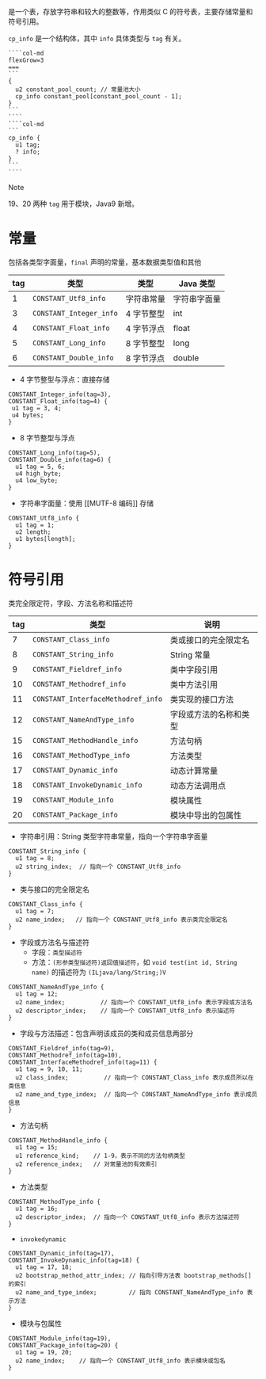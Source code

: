 是一个表，存放字符串和较大的整数等，作用类似 C 的符号表，主要存储常量和符号引用。

`cp_info` 是一个结构体，其中 `info` 具体类型与 `tag` 有关。

`````col
````col-md
flexGrow=3
===
```
{
  u2 constant_pool_count; // 常量池大小
  cp_info constant_pool[constant_pool_count - 1];
}
```
````
````col-md
```
cp_info {
  u1 tag;
  ? info;
}
```
````
`````

> [!note]
> 19、20 两种 `tag` 用于模块，Java9 新增。
# 常量

包括各类型字面量，`final` 声明的常量，基本数据类型值和其他

|tag|类型|类型|Java 类型|
| -----| ------| ------------| --------------|
|1| `CONSTANT_Utf8_info` |字符串常量|字符串字面量|
|3| `CONSTANT_Integer_info` |4 字节整型|int|
|4| `CONSTANT_Float_info` |4 字节浮点|float|
|5| `CONSTANT_Long_info` |8 字节整型|long|
|6| `CONSTANT_Double_info` |8 字节浮点|double|

* 4 字节整型与浮点：直接存储

```
CONSTANT_Integer_info(tag=3), 
CONSTANT_Float_info(tag=4) {
 u1 tag = 3, 4;
 u4 bytes;
}
```

* 8 字节整型与浮点

```
CONSTANT_Long_info(tag=5), 
CONSTANT_Double_info(tag=6) {
  u1 tag = 5, 6;
  u4 high_byte;
  u4 low_byte;
}
```

* 字符串字面量：使用 [[MUTF-8 编码]] 存储

```
CONSTANT_Utf8_info {
  u1 tag = 1;
  u2 length;
  u1 bytes[length];
}
```
# 符号引用

类完全限定符，字段、方法名称和描述符

| tag | 类型                                 | 说明          |
| --- | ---------------------------------- | ----------- |
| 7   | `CONSTANT_Class_info`              | 类或接口的完全限定名  |
| 8   | `CONSTANT_String_info`             | String 常量   |
| 9   | `CONSTANT_Fieldref_info`           | 类中字段引用      |
| 10  | `CONSTANT_Methodref_info`          | 类中方法引用      |
| 11  | `CONSTANT_InterfaceMethodref_info` | 类实现的接口方法    |
| 12  | `CONSTANT_NameAndType_info`        | 字段或方法的名称和类型 |
| 15  | `CONSTANT_MethodHandle_info`       | 方法句柄        |
| 16  | `CONSTANT_MethodType_info`         | 方法类型        |
| 17  | `CONSTANT_Dynamic_info`            | 动态计算常量      |
| 18  | `CONSTANT_InvokeDynamic_info`      | 动态方法调用点     |
| 19  | `CONSTANT_Module_info`             | 模块属性        |
| 20  | `CONSTANT_Package_info`            | 模块中导出的包属性   |

* 字符串引用：String 类型字符串常量，指向一个字符串字面量

``` ln:false
CONSTANT_String_info {
  u1 tag = 8;
  u2 string_index;  // 指向一个 CONSTANT_Utf8_info
}
```

* 类与接口的完全限定名

``` ln:false
CONSTANT_Class_info {
  u1 tag = 7;
  u2 name_index;   // 指向一个 CONSTANT_Utf8_info 表示类完全限定名
}
```

* 字段或方法名与描述符
    * 字段：`类型描述符`
    * 方法：`(形参类型描述符)返回值描述符`，如 `void test(int id, String name)` 的描述符为 `(ILjava/lang/String;)V`

``` ln:false
CONSTANT_NameAndType_info {
  u1 tag = 12;
  u2 name_index;          // 指向一个 CONSTANT_Utf8_info 表示字段或方法名
  u2 descriptor_index;    // 指向一个 CONSTANT_Utf8_info 表示描述符
}
```

* 字段与方法描述：包含声明该成员的类和成员信息两部分

``` ln:false
CONSTANT_Fieldref_info(tag=9), 
CONSTANT_Methodref_info(tag=10), 
CONSTANT_InterfaceMethodref_info(tag=11) {
  u1 tag = 9, 10, 11;
  u2 class_index;          // 指向一个 CONSTANT_Class_info 表示成员所以在类信息
  u2 name_and_type_index;  // 指向一个 CONSTANT_NameAndType_info 表示成员信息
}
```

* 方法句柄

``` ln:false
CONSTANT_MethodHandle_info {
  u1 tag = 15;
  u1 reference_kind;    // 1-9，表示不同的方法句柄类型
  u2 reference_index;   // 对常量池的有效索引
}
```

* 方法类型

``` ln:false
CONSTANT_MethodType_info {
  u1 tag = 16;
  u2 descriptor_index;  // 指向一个 CONSTANT_Utf8_info 表示方法描述符
}
```

* `invokedynamic`

``` ln:false
CONSTANT_Dynamic_info(tag=17),
CONSTANT_InvokeDynamic_info(tag=18) {
  u1 tag = 17, 18;
  u2 bootstrap_method_attr_index; // 指向引导方法表 bootstrap_methods[] 的索引
  u2 name_and_type_index;         // 指向 CONSTANT_NameAndType_info 表示方法
}
```

* 模块与包属性

``` ln:false
CONSTANT_Module_info(tag=19),
CONSTANT_Package_info(tag=20) {
  u1 tag = 19, 20;
  u2 name_index;    // 指向一个 CONSTANT_Utf8_info 表示模块或包名
}
```
